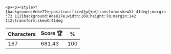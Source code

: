 `<p><p><style>*{background:#ebe77e;position:fixed}p{+p{transform:skewX(-41deg);margin:72 112}background:#de817e;width:160;height:70;margin:142 112;transform:skewX(41deg`

| Characters | Score 🏆 | %   |
| ---------- | -------- | --- |
| 167        | 681.43   | 100 |
